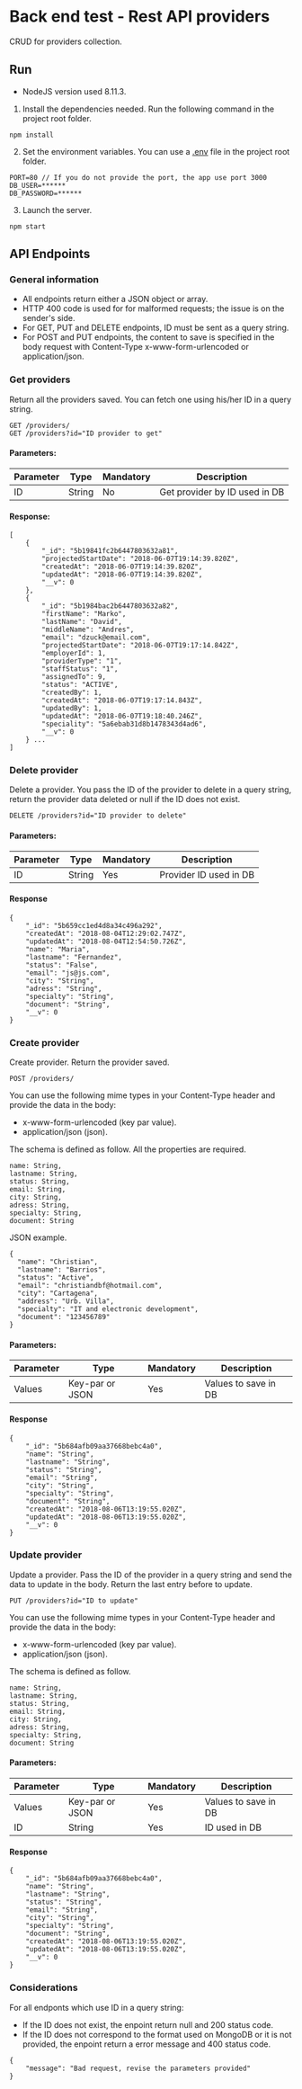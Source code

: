 # Back end test - Rest API providers

CRUD for providers collection.

## Run

* NodeJS version used 8.11.3.

1. Install the dependencies needed. Run the following command in the project root folder. 
```
npm install
```

2. Set the environment variables. You can use a [.env](https://github.com/motdotla/dotenv) file in the project root folder.
```
PORT=80 // If you do not provide the port, the app use port 3000
DB_USER=******
DB_PASSWORD=******
```

3. Launch the server.
```
npm start
```

## API Endpoints

### General information
* All endpoints return either a JSON object or array.
* HTTP 400 code is used for for malformed requests; the issue is on the sender's side.
* For GET, PUT and DELETE endpoints, ID must be sent as a query string.
* For POST and PUT endpoints, the content to save is specified in the body request with Content-Type x-www-form-urlencoded or application/json.

### Get providers

Return all the providers saved. You can fetch one using his/her ID in a query string.

```
GET /providers/
GET /providers?id="ID provider to get"
```

#### Parameters:
| Parameter    | Type          | Mandatory  | Description                   |
| ------------- |---------------|------------|-------------------------------|
| ID            | String        | No         | Get provider by ID used in DB |

#### Response:
```
[
    {
        "_id": "5b19841fc2b6447803632a81",
        "projectedStartDate": "2018-06-07T19:14:39.820Z",
        "createdAt": "2018-06-07T19:14:39.820Z",
        "updatedAt": "2018-06-07T19:14:39.820Z",
        "__v": 0
    },
    {
        "_id": "5b1984bac2b6447803632a82",
        "firstName": "Marko",
        "lastName": "David",
        "middleName": "Andres",
        "email": "dzuck@email.com",
        "projectedStartDate": "2018-06-07T19:17:14.842Z",
        "employerId": 1,
        "providerType": "1",
        "staffStatus": "1",
        "assignedTo": 9,
        "status": "ACTIVE",
        "createdBy": 1,
        "createdAt": "2018-06-07T19:17:14.843Z",
        "updatedBy": 1,
        "updatedAt": "2018-06-07T19:18:40.246Z",
        "speciality": "5a6ebab31d8b1478343d4ad6",
        "__v": 0
    } ...
]
```

### Delete provider

Delete a provider. You pass the ID of the provider to delete in a query string, return the provider data deleted or null if the ID does not exist.

```
DELETE /providers?id="ID provider to delete"
```

#### Parameters:
| Parameter    | Type          | Mandatory  | Description                   |
| ------------- |---------------|------------|-------------------------------|
| ID            | String        | Yes        | Provider ID used in DB        |

#### Response 
```
{
    "_id": "5b659cc1ed4d8a34c496a292",
    "createdAt": "2018-08-04T12:29:02.747Z",
    "updatedAt": "2018-08-04T12:54:50.726Z",
    "name": "Maria",
    "lastname": "Fernandez",
    "status": "False",
    "email": "js@js.com",
    "city": "String",
    "adress": "String",
    "specialty": "String",
    "document": "String",
    "__v": 0
}
```

### Create provider
Create provider. Return the provider saved. 

```
POST /providers/
```

You can use the following mime types in your Content-Type header and provide the data in the body:
* x-www-form-urlencoded (key par value).
* application/json (json).

The schema is defined as follow. All the properties are required.
```
name: String,
lastname: String,
status: String,
email: String,
city: String,
adress: String,
specialty: String,
document: String
```

JSON example.
```
{
  "name": "Christian",
  "lastname": "Barrios",
  "status": "Active",
  "email": "christiandbf@hotmail.com",
  "city": "Cartagena",
  "address": "Urb. Villa",
  "specialty": "IT and electronic development",
  "document": "123456789"
}
```

#### Parameters:
| Parameter    | Type            | Mandatory  | Description                   |
| -------------|-----------------|------------|-------------------------------|
| Values       | Key-par or JSON | Yes        | Values to save in DB          |

#### Response
```
{
    "_id": "5b684afb09aa37668bebc4a0",
    "name": "String",
    "lastname": "String",
    "status": "String",
    "email": "String",
    "city": "String",
    "specialty": "String",
    "document": "String",
    "createdAt": "2018-08-06T13:19:55.020Z",
    "updatedAt": "2018-08-06T13:19:55.020Z",
    "__v": 0
}
```

### Update provider

Update a provider. Pass the ID of the provider in a query string and send the data to update in the body. Return the last entry before to update.

```
PUT /providers?id="ID to update"
```

You can use the following mime types in your Content-Type header and provide the data in the body:
* x-www-form-urlencoded (key par value).
* application/json (json).

The schema is defined as follow.
```
name: String,
lastname: String,
status: String,
email: String,
city: String,
adress: String,
specialty: String,
document: String
```

#### Parameters:
| Parameter    | Type            | Mandatory  | Description                   |
| -------------|-----------------|------------|-------------------------------|
| Values       | Key-par or JSON | Yes        | Values to save in DB          |
| ID           | String          | Yes        | ID used in DB                 |

#### Response
```
{
    "_id": "5b684afb09aa37668bebc4a0",
    "name": "String",
    "lastname": "String",
    "status": "String",
    "email": "String",
    "city": "String",
    "specialty": "String",
    "document": "String",
    "createdAt": "2018-08-06T13:19:55.020Z",
    "updatedAt": "2018-08-06T13:19:55.020Z",
    "__v": 0
}
```

### Considerations
For all endponts which use ID in a query string:
* If the ID does not exist, the enpoint return null and 200 status code.
* If the ID does not correspond to the format used on MongoDB or it is not provided, the enpoint return a error message and 400 status code.
```
{
    "message": "Bad request, revise the parameters provided"
}
```
